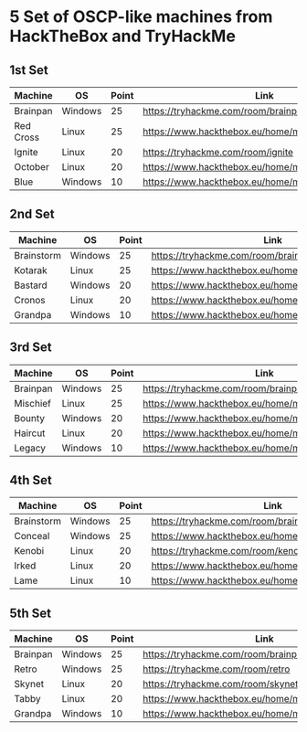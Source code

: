# 5 Set of OSCP-like machines from HackTheBox and TryHackMe

## 1st Set
| Machine | OS | Point | Link |
| --- | --- | --- | --- |
| Brainpan | Windows | 25 | https://tryhackme.com/room/brainpan |
| Red Cross | Linux | 25 | https://www.hackthebox.eu/home/machines/profile/162 |
| Ignite | Linux | 20 | https://tryhackme.com/room/ignite |
| October | Linux | 20 | https://www.hackthebox.eu/home/machines/profile/15 |
| Blue | Windows | 10 | https://www.hackthebox.eu/home/machines/profile/51 |


## 2nd Set
| Machine | OS | Point | Link |
| --- | --- | --- | --- |
| Brainstorm | Windows | 25 | https://tryhackme.com/room/brainstorm |
| Kotarak | Linux | 25 | https://www.hackthebox.eu/home/machines/profile/101 |
| Bastard | Windows | 20 | https://www.hackthebox.eu/home/machines/profile/7 |
| Cronos | Linux | 20 | https://www.hackthebox.eu/home/machines/profile/11 |
| Grandpa | Windows | 10 | https://www.hackthebox.eu/home/machines/profile/13 |

## 3rd Set
| Machine | OS | Point | Link |
| --- | --- | --- | --- |
| Brainpan | Windows | 25 | https://tryhackme.com/room/brainpan |
| Mischief | Linux | 25 | https://www.hackthebox.eu/home/machines/profile/145 |
| Bounty | Windows | 20 | https://www.hackthebox.eu/home/machines/profile/142 |
| Haircut | Linux | 20 | https://www.hackthebox.eu/home/machines/profile/21 |
| Legacy | Windows | 10 | https://www.hackthebox.eu/home/machines/profile/2 |

## 4th Set
| Machine | OS | Point | Link |
| --- | --- | --- | --- |
| Brainstorm | Windows | 25 | https://tryhackme.com/room/brainstorm |
| Conceal | Windows | 25 | https://www.hackthebox.eu/home/machines/profile/168 |
| Kenobi | Linux | 20 | https://tryhackme.com/room/kenobi |
| Irked | Linux | 20 | https://www.hackthebox.eu/home/machines/profile/163 |
| Lame | Linux | 10 | https://www.hackthebox.eu/home/machines/profile/1 |

## 5th Set
| Machine | OS | Point | Link |
| --- | --- | --- | --- |
| Brainpan | Windows | 25 | https://tryhackme.com/room/brainpan |
| Retro | Windows | 25 | https://tryhackme.com/room/retro |
| Skynet | Linux | 20 | https://tryhackme.com/room/skynet |
| Tabby | Linux | 20 | https://www.hackthebox.eu/home/machines/profile/259 |
| Grandpa | Windows | 10 | https://www.hackthebox.eu/home/machines/profile/13 |


